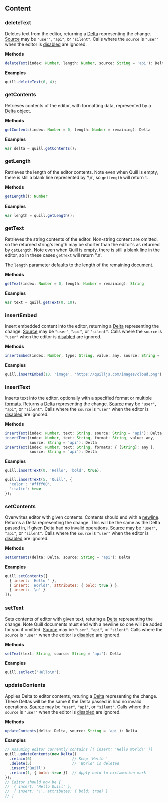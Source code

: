 ## Content

### deleteText

Deletes text from the editor, returning a [Delta](/guides/working-with-deltas/) representing the change. [Source](/docs/api/#events) may be `"user"`, `"api"`, or `"silent"`. Calls where the `source` is `"user"` when the editor is [disabled](#disable) are ignored.

**Methods**

```javascript
deleteText(index: Number, length: Number, source: String = 'api'): Delta
```

**Examples**

```javascript
quill.deleteText(6, 4);
```

### getContents

Retrieves contents of the editor, with formatting data, represented by a [Delta](/docs/delta/) object.

**Methods**

```javascript
getContents(index: Number = 0, length: Number = remaining): Delta
```

**Examples**

```javascript
var delta = quill.getContents();
```

### getLength

Retrieves the length of the editor contents. Note even when Quill is empty, there is still a blank line represented by '\n', so `getLength` will return 1.

**Methods**

```javascript
getLength(): Number
```

**Examples**

```javascript
var length = quill.getLength();
```

### getText

Retrieves the string contents of the editor. Non-string content are omitted, so the returned string's length may be shorter than the editor's as returned by [`getLength`](#getlength). Note even when Quill is empty, there is still a blank line in the editor, so in these cases `getText` will return '\n'.

The `length` parameter defaults to the length of the remaining document.

**Methods**

```javascript
getText(index: Number = 0, length: Number = remaining): String
```

**Examples**

```javascript
var text = quill.getText(0, 10);
```

### insertEmbed

Insert embedded content into the editor, returning a [Delta](/guides/working-with-deltas/) representing the change. [Source](/docs/api/#events) may be `"user"`, `"api"`, or `"silent"`. Calls where the `source` is `"user"` when the editor is [disabled](#disable) are ignored.

**Methods**

```javascript
insertEmbed(index: Number, type: String, value: any, source: String = 'api'): Delta
```

**Examples**

```javascript
quill.insertEmbed(10, 'image', 'https://quilljs.com/images/cloud.png');
```

### insertText

Inserts text into the editor, optionally with a specified format or multiple [formats](/docs/formats/). Returns a [Delta](/guides/working-with-deltas/) representing the change. [Source](/docs/api/#events) may be `"user"`, `"api"`, or `"silent"`. Calls where the `source` is `"user"` when the editor is [disabled](#disable) are ignored.

**Methods**

```javascript
insertText(index: Number, text: String, source: String = 'api'): Delta
insertText(index: Number, text: String, format: String, value: any,
           source: String = 'api'): Delta
insertText(index: Number, text: String, formats: { [String]: any },
           source: String = 'api'): Delta
```

**Examples**

```javascript
quill.insertText(0, 'Hello', 'bold', true);

quill.insertText(5, 'Quill', {
  'color': '#ffff00',
  'italic': true
});
```

### setContents

Overwrites editor with given contents. Contents should end with a [newline](/docs/delta/#line-formatting). Returns a Delta representing the change. This will be the same as the Delta passed in, if given Delta had no invalid operations. [Source](/docs/api/#events) may be `"user"`, `"api"`, or `"silent"`. Calls where the `source` is `"user"` when the editor is [disabled](#disable) are ignored.

**Methods**

```javascript
setContents(delta: Delta, source: String = 'api'): Delta
```

**Examples**

```javascript
quill.setContents([
  { insert: 'Hello ' },
  { insert: 'World!', attributes: { bold: true } },
  { insert: '\n' }
]);
```

### setText

Sets contents of editor with given text, returing a [Delta](/guides/working-with-deltas/) representing the change. Note Quill documents must end with a newline so one will be added for you if omitted.  [Source](/docs/api/#events) may be `"user"`, `"api"`, or `"silent"`. Calls where the `source` is `"user"` when the editor is [disabled](#disable) are ignored.

**Methods**

```javascript
setText(text: String, source: String = 'api'): Delta
```

**Examples**

```javascript
quill.setText('Hello\n');
```

### updateContents

Applies Delta to editor contents, returing a [Delta](/guides/working-with-deltas/) representing the change. These Deltas will be the same if the Delta passed in had no invalid operations. [Source](/docs/api/#events) may be `"user"`, `"api"`, or `"silent"`. Calls where the `source` is `"user"` when the editor is [disabled](#disable) are ignored.

**Methods**

```javascript
updateContents(delta: Delta, source: String = 'api'): Delta
```

**Examples**

```javascript
// Assuming editor currently contains [{ insert: 'Hello World!' }]
quill.updateContents(new Delta()
  .retain(6)                  // Keep 'Hello '
  .delete(5)                  // 'World' is deleted
  .insert('Quill')
  .retain(1, { bold: true })  // Apply bold to exclamation mark
});
// Editor should now be [
//  { insert: 'Hello Quill' },
//  { insert: '!', attributes: { bold: true} }
// ]
```
